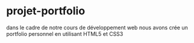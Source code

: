 # projet-portfolio
dans le cadre de notre cours de développement web nous avons crée un portfolio personnel en utilisant HTML5 et CSS3
